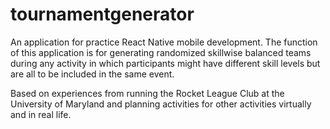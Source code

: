 # tournamentgenerator
An application for practice React Native mobile development. The function of this application is for generating randomized skillwise balanced teams during any activity in which participants might have different skill levels but are all to be included in the same event. 

Based on experiences from running the Rocket League Club at the University of Maryland and planning activities for other activities virtually and in real life.
